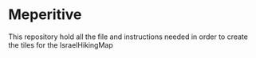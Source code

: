 # Meperitive
This repository hold all the file and instructions needed in order to create the tiles for the IsraelHikingMap

